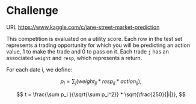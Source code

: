 # Challenge

URL https://www.kaggle.com/c/jane-street-market-prediction


This competition is evaluated on a utility score. Each row in the test set represents a trading opportunity for which you will be predicting an action value, 1 to make the trade and 0 to pass on it. Each trade `j` has an associated `weight` and `resp`, which represents a return.

For each date i, we define:

$$
p_i = \sum_j(weight_{ij} * resp_{ij} * action_{ij}),
$$

$$
t = \frac{\sum p_i }{\sqrt{\sum p_i^2}} * \sqrt{\frac{250}{|i|}},
$$